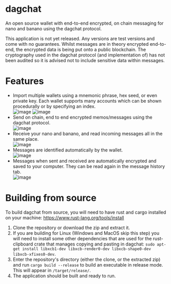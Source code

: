 # dagchat

An open source wallet with end-to-end encrypted, on chain messaging for nano and banano using the dagchat protocol.

This application is not yet released. Any versions are test versions and come with no guarantees. Whilst messages are in theory encrypted end-to-end, the encrypted data is being put onto a public blockchain. The cryptography used in the dagchat protocol (and implementation of) has not been audited so it is advised not to include sensitive data within messages. 

# Features
- Import multiple wallets using a mnemonic phrase, hex seed, or even private key. Each wallet supports many accounts which can be shown procedurally or by specifying an index. <br>![image](https://user-images.githubusercontent.com/97409490/165167183-11114b67-71e3-4fcd-85a6-a2a4ff6a0f1e.png) ![image](https://user-images.githubusercontent.com/97409490/165167265-30516a86-5c99-448f-930a-b3ccd1d4bd08.png)
- Send on chain, end to end encrypted memos/messages using the dagchat protocol. <br>![image](https://user-images.githubusercontent.com/97409490/165167726-ec9a9fa9-ffa0-4c2f-8a63-eddc612abdbf.png)
- Receive your nano and banano, and read incoming messages all in the same place. <br>![image](https://user-images.githubusercontent.com/97409490/165168179-358d2fac-57b5-4ef9-b1ec-35db00f3fe2b.png) 
- Messages are identified automatically by the wallet. 
<br>![image](https://user-images.githubusercontent.com/97409490/165168312-18bc63d4-8912-4278-9f83-b2390400ba49.png)
- Messages when sent and received are automatically encrypted and saved to your computer. They can be read again in the message history tab.
<br>![image](https://user-images.githubusercontent.com/97409490/165168937-b41d7884-4dd5-4c60-a934-e57a07b82742.png)

# Building from source
To build dagchat from source, you will need to have rust and cargo installed on your machine: https://www.rust-lang.org/tools/install
1. Clone the repository or download the zip and extract it.
2. If you are building for Linux (Windows and MacOS skip this step) you will need to install some other dependencies that are used for the rust-clipboard crate that manages copying and pasting in dagchat: `sudo apt-get install libxcb1-dev libxcb-render0-dev libxcb-shape0-dev libxcb-xfixes0-dev`.
3. Enter the repository's directory (either the clone, or the extracted zip) and run `cargo build --release` to build an executable in release mode. This will appear in `/target/release/`.
4. The application should be built and ready to run.
